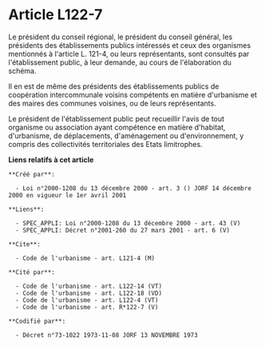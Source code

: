# Article L122-7

Le président du conseil régional, le président du conseil général, les présidents des établissements publics intéressés et
ceux des organismes mentionnés à l'article L. 121-4, ou leurs représentants, sont consultés par l'établissement public, à
leur demande, au cours de l'élaboration du schéma.

Il en est de même des présidents des établissements publics de coopération intercommunale voisins compétents en matière
d'urbanisme et des maires des communes voisines, ou de leurs représentants.

Le président de l'établissement public peut recueillir l'avis de tout organisme ou association ayant compétence en matière
d'habitat, d'urbanisme, de déplacements, d'aménagement ou d'environnement, y compris des collectivités territoriales des
Etats limitrophes.

**Liens relatifs à cet article**

	**Créé par**:

	  - Loi n°2000-1208 du 13 décembre 2000 - art. 3 () JORF 14 décembre 2000 en vigueur le 1er avril 2001

	**Liens**:

	  - SPEC_APPLI: Loi n°2000-1208 du 13 décembre 2000 - art. 43 (V)
	  - SPEC_APPLI: Décret n°2001-260 du 27 mars 2001 - art. 6 (V)

	**Cite**:

	  - Code de l'urbanisme - art. L121-4 (M)

	**Cité par**:

	  - Code de l'urbanisme - art. L122-14 (VT)
	  - Code de l'urbanisme - art. L122-18 (VD)
	  - Code de l'urbanisme - art. L122-4 (VT)
	  - Code de l'urbanisme - art. R*122-7 (V)

	**Codifié par**:

	  - Décret n°73-1022 1973-11-08 JORF 13 NOVEMBRE 1973
